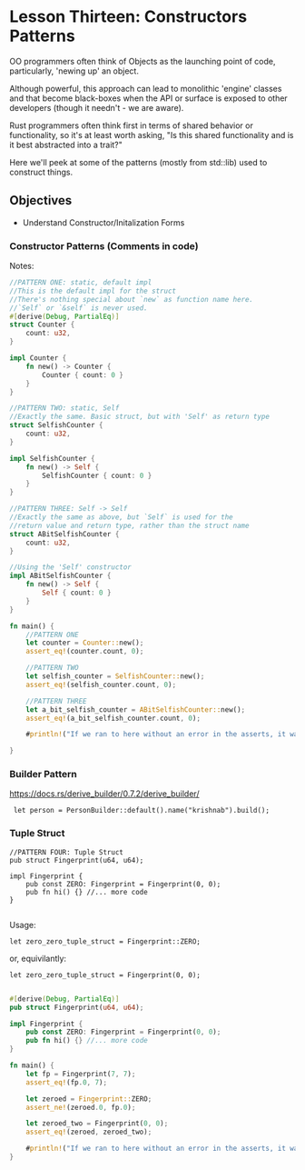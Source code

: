 # Lesson Thirteen: Constructors Patterns 


OO programmers often think of Objects as the launching point of code, particularly, 'newing up' an object.  

Although powerful, this approach can lead to monolithic 'engine' classes and that become black-boxes when the API or surface is exposed to other developers (though it needn't - we are aware). 

Rust programmers often think first in terms of shared behavior or functionality, so it's at least worth asking, "Is this shared functionality and is it best abstracted into a trait?"  

Here we'll peek at some of the patterns (mostly from std::lib) used to construct things.   

## Objectives 
- Understand Constructor/Initalization Forms 


### Constructor Patterns (Comments in code) 


Notes: 

```rust
//PATTERN ONE: static, default impl 
//This is the default impl for the struct 
//There's nothing special about `new` as function name here.
//`Self` or `&self` is never used. 
#[derive(Debug, PartialEq)]
struct Counter {
    count: u32,
}

impl Counter {
    fn new() -> Counter {
        Counter { count: 0 }
    }
}

//PATTERN TWO: static, Self
//Exactly the same. Basic struct, but with 'Self' as return type
struct SelfishCounter {
    count: u32,
}

impl SelfishCounter {
    fn new() -> Self {
        SelfishCounter { count: 0 }
    }
}

//PATTERN THREE: Self -> Self
//Exactly the same as above, but `Self` is used for the 
//return value and return type, rather than the struct name 
struct ABitSelfishCounter {
    count: u32,
}

//Using the 'Self' constructor
impl ABitSelfishCounter {
    fn new() -> Self {
        Self { count: 0 }
    }
}

fn main() {
    //PATTERN ONE
    let counter = Counter::new();
    assert_eq!(counter.count, 0);

    //PATTERN TWO 
    let selfish_counter = SelfishCounter::new();
    assert_eq!(selfish_counter.count, 0);

    //PATTERN THREE 
    let a_bit_selfish_counter = ABitSelfishCounter::new();
    assert_eq!(a_bit_selfish_counter.count, 0);

    #println!("If we ran to here without an error in the asserts, it was successful.");

}
```

### Builder Pattern


https://docs.rs/derive_builder/0.7.2/derive_builder/

```rust,no_run
 let person = PersonBuilder::default().name("krishnab").build();
 ```

### Tuple Struct

```rust,no_run
//PATTERN FOUR: Tuple Struct
pub struct Fingerprint(u64, u64);

impl Fingerprint {
    pub const ZERO: Fingerprint = Fingerprint(0, 0);
    pub fn hi() {} //... more code
}


```
Usage:
```
let zero_zero_tuple_struct = Fingerprint::ZERO;
```
or, equivilantly:
```rust,no_run
let zero_zero_tuple_struct = Fingerprint(0, 0);
```

```rust

#[derive(Debug, PartialEq)]
pub struct Fingerprint(u64, u64);

impl Fingerprint {
    pub const ZERO: Fingerprint = Fingerprint(0, 0);
    pub fn hi() {} //... more code
}

fn main() {
    let fp = Fingerprint(7, 7);
    assert_eq!(fp.0, 7);

    let zeroed = Fingerprint::ZERO;
    assert_ne!(zeroed.0, fp.0);

    let zeroed_two = Fingerprint(0, 0);
    assert_eq!(zeroed, zeroed_two);

    #println!("If we ran to here without an error in the asserts, it was successful.");
}
```